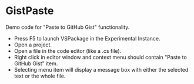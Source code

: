 # GistPaste
Demo code for "Paste to GitHub Gist" functionality.

* Press F5 to launch VSPackage in the Experimental Instance.
* Open a project.
* Open a file in the code editor (like a .cs file).
* Right click in editor window and context menu should contain "Paste to GitHub Gist" item.
* Selecting menu item will display a message box with either the selected text or the whole file.